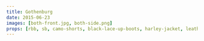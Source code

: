 ```yaml
---
title: Gothenburg
date: 2015-06-23
images: [both-front.jpg, both-side.png]
props: [rbb, sb, camo-shorts, black-lace-up-boots, harley-jacket, leather-chaps, rainbow-tshirt, bondage-gear, black-teddie-mercury-hat, studded-black-choker, aviators, rainbow-peace-sign-necklace, pearl-necklace, pink-hello-kitty-chair, freddie-mustache]
---
```

